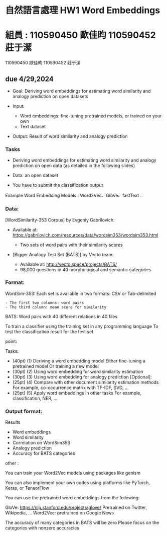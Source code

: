 # 自然語言處理 HW1 Word Embeddings

# 組員 : 110590450 歐佳昀 110590452 莊于潔

110590450 歐佳昀
110590452 莊于潔

## due 4/29,2024

- Goal: Deriving word embeddings for estimating word similarity and analogy prediction on open datasets

- Input:

  - Word embeddings: fine-tuning pretrained models, or trained on your own
  - Text dataset

- Output: Result of word similarity and analogy prediction

### Tasks

- Deriving word embeddings for estimating word similarity and analogy prediction on open data (as detailed in the following slides)

- Data: an open dataset

- You have to submit the classification output

Example Word Embedding Models : Word2Vec、GloVe、fastText ..

### Data:

[WordSimilarity-353 Corpus] by Evgeniy Gabrilovich:

- Available at: https://gabrilovich.com/resources/data/wordsim353/wordsim353.html

  - Two sets of word pairs with their similarity scores

- [Bigger Analogy Test Set (BATS)] by Vecto team:

  - Available at: http://vecto.space/projects/BATS/
  - 98,000 questions in 40 morphological and semantic categories

### Format:

WordSim-353: Each set is available in two formats: CSV or Tab-delimited

    - The first two columns: word pairs
    - The third column: mean score for similarity

BATS: Word pairs with 40 different relations in 40 files

To train a classifier using the training set in any programming language
To test the classification result for the test set

point:

Tasks:

- (40pt) (1) Deriving a word embedding model
  Either fine-tuning a pretrained model
  Or training a new model
- (30pt) (2) Using word embedding for word similarity estimation
- (30pt) (3) Using word embedding for analogy prediction
  [Optional]:
- (25pt) (4) Compare with other document similarity estimation methods
  For example, co-occurrence matrix with TF-IDF, SVD, …
- (25pt) (5) Apply word embeddings in other tasks
  For example, classification, NER, …

### Output format:

Results

- Word embeddings
- Word similarity
- Correlation on WordSim353
- Analogy prediction
- Accuracy for BATS categories

other :

You can train your Word2Vec models using packages like genism

You can also implement your own codes using platforms like PyTorch, Keras, or TensorFlow

You can use the pretrained word embeddings from the following:

GloVe: https://nlp.stanford.edu/projects/glove/
Pretrained on Twitter, Wikipedia, …
Word2Vec: pretrained on Google News

The accuracy of many categories in BATS will be zero
Please focus on the categories with nonzero accuracies

